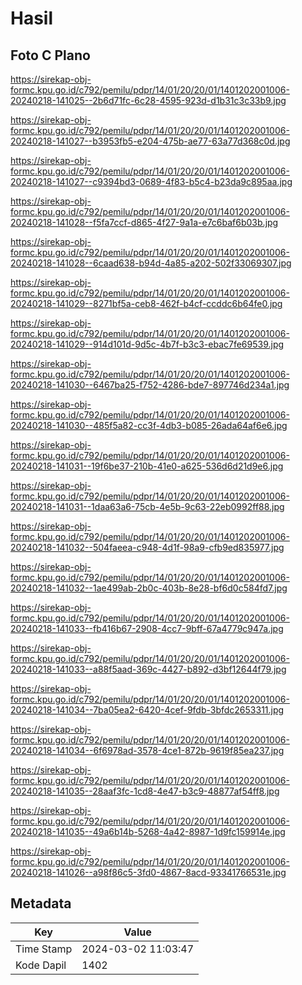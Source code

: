 # Hasil

## Foto C Plano

https://sirekap-obj-formc.kpu.go.id/c792/pemilu/pdpr/14/01/20/20/01/1401202001006-20240218-141025--2b6d71fc-6c28-4595-923d-d1b31c3c33b9.jpg

https://sirekap-obj-formc.kpu.go.id/c792/pemilu/pdpr/14/01/20/20/01/1401202001006-20240218-141027--b3953fb5-e204-475b-ae77-63a77d368c0d.jpg

https://sirekap-obj-formc.kpu.go.id/c792/pemilu/pdpr/14/01/20/20/01/1401202001006-20240218-141027--c9394bd3-0689-4f83-b5c4-b23da9c895aa.jpg

https://sirekap-obj-formc.kpu.go.id/c792/pemilu/pdpr/14/01/20/20/01/1401202001006-20240218-141028--f5fa7ccf-d865-4f27-9a1a-e7c6baf6b03b.jpg

https://sirekap-obj-formc.kpu.go.id/c792/pemilu/pdpr/14/01/20/20/01/1401202001006-20240218-141028--6caad638-b94d-4a85-a202-502f33069307.jpg

https://sirekap-obj-formc.kpu.go.id/c792/pemilu/pdpr/14/01/20/20/01/1401202001006-20240218-141029--8271bf5a-ceb8-462f-b4cf-ccddc6b64fe0.jpg

https://sirekap-obj-formc.kpu.go.id/c792/pemilu/pdpr/14/01/20/20/01/1401202001006-20240218-141029--914d101d-9d5c-4b7f-b3c3-ebac7fe69539.jpg

https://sirekap-obj-formc.kpu.go.id/c792/pemilu/pdpr/14/01/20/20/01/1401202001006-20240218-141030--6467ba25-f752-4286-bde7-897746d234a1.jpg

https://sirekap-obj-formc.kpu.go.id/c792/pemilu/pdpr/14/01/20/20/01/1401202001006-20240218-141030--485f5a82-cc3f-4db3-b085-26ada64af6e6.jpg

https://sirekap-obj-formc.kpu.go.id/c792/pemilu/pdpr/14/01/20/20/01/1401202001006-20240218-141031--19f6be37-210b-41e0-a625-536d6d21d9e6.jpg

https://sirekap-obj-formc.kpu.go.id/c792/pemilu/pdpr/14/01/20/20/01/1401202001006-20240218-141031--1daa63a6-75cb-4e5b-9c63-22eb0992ff88.jpg

https://sirekap-obj-formc.kpu.go.id/c792/pemilu/pdpr/14/01/20/20/01/1401202001006-20240218-141032--504faeea-c948-4d1f-98a9-cfb9ed835977.jpg

https://sirekap-obj-formc.kpu.go.id/c792/pemilu/pdpr/14/01/20/20/01/1401202001006-20240218-141032--1ae499ab-2b0c-403b-8e28-bf6d0c584fd7.jpg

https://sirekap-obj-formc.kpu.go.id/c792/pemilu/pdpr/14/01/20/20/01/1401202001006-20240218-141033--fb416b67-2908-4cc7-9bff-67a4779c947a.jpg

https://sirekap-obj-formc.kpu.go.id/c792/pemilu/pdpr/14/01/20/20/01/1401202001006-20240218-141033--a88f5aad-369c-4427-b892-d3bf12644f79.jpg

https://sirekap-obj-formc.kpu.go.id/c792/pemilu/pdpr/14/01/20/20/01/1401202001006-20240218-141034--7ba05ea2-6420-4cef-9fdb-3bfdc2653311.jpg

https://sirekap-obj-formc.kpu.go.id/c792/pemilu/pdpr/14/01/20/20/01/1401202001006-20240218-141034--6f6978ad-3578-4ce1-872b-9619f85ea237.jpg

https://sirekap-obj-formc.kpu.go.id/c792/pemilu/pdpr/14/01/20/20/01/1401202001006-20240218-141035--28aaf3fc-1cd8-4e47-b3c9-48877af54ff8.jpg

https://sirekap-obj-formc.kpu.go.id/c792/pemilu/pdpr/14/01/20/20/01/1401202001006-20240218-141035--49a6b14b-5268-4a42-8987-1d9fc159914e.jpg

https://sirekap-obj-formc.kpu.go.id/c792/pemilu/pdpr/14/01/20/20/01/1401202001006-20240218-141026--a98f86c5-3fd0-4867-8acd-93341766531e.jpg


## Metadata

| Key        | Value               |
| ---------- | ------------------- |
| Time Stamp | 2024-03-02 11:03:47 |
| Kode Dapil | 1402                |



